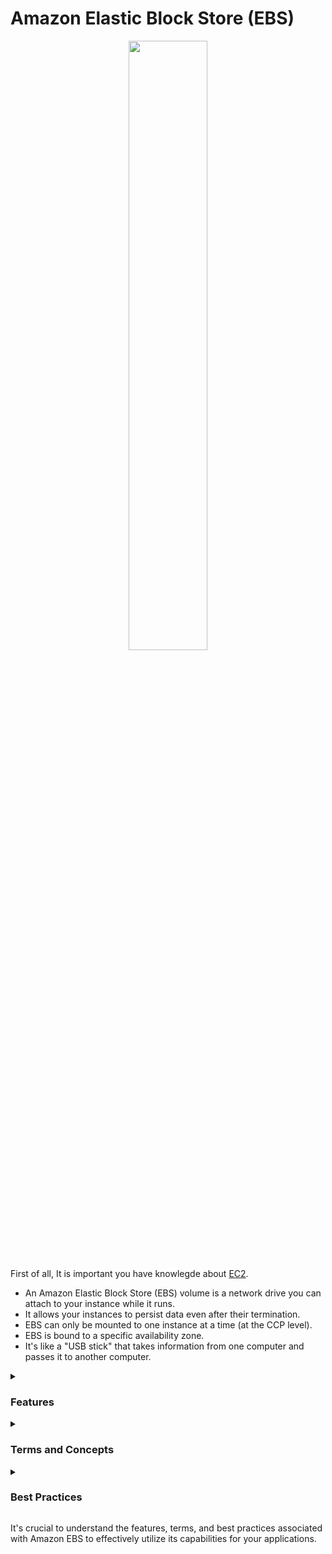 # Amazon Elastic Block Store (EBS)


<div align="center">
  <img src="https://upload.wikimedia.org/wikipedia/commons/thumb/0/0f/AWS_Simple_Icons_Storage_Amazon_EBS.svg/1200px-AWS_Simple_Icons_Storage_Amazon_EBS.svg.png" width="50%">
</div>

First of all, It is important you have knowlegde about <a href="https://github.com/gil-son/aws/blob/main/english-us/EC2.md">EC2</a>.

- An Amazon Elastic Block Store (EBS) volume is a network drive you can attach to your instance while it runs.
- It allows your instances to persist data even after their termination.
- EBS can only be mounted to one instance at a time (at the CCP level).
- EBS is bound to a specific availability zone.
- It's like a "USB stick" that takes information from one computer and passes it to another computer.
    


<details><summary><h3>Features</h3></summary>
<ul>
  <li><b>Scalability:</b> EBS volumes can be easily scaled up or down based on your storage requirements.</li>
  <li><b>Snapshots:</b> EBS allows you to create point-in-time snapshots of your volumes, providing a backup and recovery mechanism.</li>
  <li><b>High Performance:</b> EBS volumes offer high-performance storage with different volume types optimized for various use cases.</li>
  <li><b>Encryption:</b> EBS volumes can be encrypted for enhanced data security.</li>
  <li><b>Integration with EC2:</b> EBS volumes seamlessly integrate with Amazon EC2 instances, providing persistent block storage.</li>
</ul>
</details>

<details><summary><h3>Terms and Concepts</h3></summary>
<ul>
  <li><b>EBS Volumes:</b> EBS volumes are block-level storage devices that can be attached to EC2 instances.
      <li> It's a network drive (i.e not a physical drive)
        <ul>
          <li>It uses the network to communicate the instances, which means there might be a bit of latency</li>
          <li>It can be detached from an EC2 instance and attached to another one quickly</li>
        </ul>
     </li>
    <li> Its locked to an Avalability Zone (AZ)
        <ul>
          <li>An EBS Volume in us-east-Ia cannot bet attched to us-east-Ib</li>
          <li>To move a volume across, you first need to snapshot it</li>
        </ul>
    </li>
    <li>Have a privioned capacity (size in GBs, and IOPS)
      <ul>
          <li>You get billed for all the provisioned capacity</li>
          <li>You can increase the capacity of the drive over time</li>
      </ul>
   </li>
</li>
<li><b>EBS Volume - Example:</b> If exist a us-east-1 with one EC2 instance, it is possible to attach one EBS Volume to the EC2 instance

<div align="center">
  <img src="https://thumbs2.imgbox.com/82/bf/uWxwk84p_t.png">
</div>

If a new instance is alocated, the EBS Volume can not be attached to two instances

<div align="center">
  <img src="https://thumbs2.imgbox.com/5b/17/vMHtPcJ1_t.png">
</div>

then, this other EC2 instance needs to have its own EBS Volume attached to it as well as is very possible two EBS Volumes attached to one instance

<div align="center">
  <img src="https://thumbs2.imgbox.com/f2/62/do8a2PME_t.png">
</div>

Now EBS Volume are liked to an avalability zone, in this case us-east-1a. So if you want to have other EBS Volumes in an other AZ, then you would
need to create this separately in the other avaliability zone, in this case us-east-1b. So jut same way that's your EC2 instances are bound to an AZ,
so are the EBS Volumes

<div align="center">
  <img src="https://thumbs2.imgbox.com/92/5b/3rMQjWcM_t.png">
</div>

Finally, its possibile to create EBS Volumes and leave them unattached they don't need to be necessarily attached to an ECS instance, they can be attached on demand
and that makes it very, very powerful

<div align="center">
  <img src="https://thumbs2.imgbox.com/59/32/RuvDvoKI_t.png">
</div>

 <li><b>Delete on Termination attribute:</b> Finally, when a EBS is create through EC2 instances
      <ul> Look
          <li>there is this thing called a Deletes on Termination attribute
            <div align="center">
              <img src="https://thumbs2.imgbox.com/4f/e1/jcdePj9F_t.png">
            </div>
          </li>
          <li>As well as exist a column in instance - storage to check about if you terminate the ECS, in consequence the EBS will be termitade too or not
            <div align="center">
              <img src="https://images2.imgbox.com/61/84/ch7cWPAA_o.png">
            </div>
          </li>
        </ul>
</li>
  
<li><b>Snapshot:</b> A snapshot is a point-in-time copy of an EBS volume, which can be used for backup and recovery.</li>
<li><b>Volume Types:</b> EBS provides different volume types, including General Purpose, Provisioned IOPS, and Magnetic, each optimized for specific use cases.</li>
</ul>
</details>

<details><summary><h3>Best Practices</h3></summary>
Some best practices for using Amazon EBS include:
<ul>
  <li>Choosing the appropriate volume type based on your application's I/O requirements.</li>
  <li>Regularly creating snapshots for backup and recovery purposes.</li>
  <li>Monitoring volume performance and adjusting as needed.</li>
  <li>Encrypting sensitive data by enabling EBS volume encryption.</li>
  <li>Considering RAID configurations for improved performance and fault tolerance.</li>
</ul>
</details>

It's crucial to understand the features, terms, and best practices associated with Amazon EBS to effectively utilize its capabilities for your applications.
